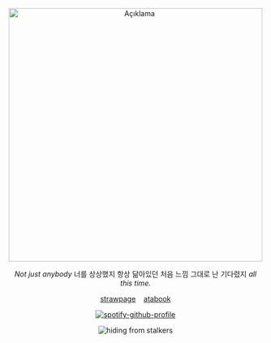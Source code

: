



<p align="center">
  <img src="https://github.com/haerixn/lyrxqss-2/blob/36b52965724011cc4a877314a516f72387d96eed/NewJeans%20Super%20Shy%20Haerin%20icon-Photoroom.png" alt="Açıklama" width="500">
</p>

                    

<p align="center">
  <em>Not just anybody</em> 너를 상상했지 항상 닮아있던 처음 느낌 그대로 난
기다렸지 <em>all this time.</em>
</p>

</p>

<p align="center">
  <a href="https://phmhanni.straw.page">strawpage</a>&nbsp;&nbsp;&nbsp;
  <a href="https://lyrxqss.atabook.org">atabook</a>
</p> 
 

<p align="center"![Profile Views](https://komarev.com/ghpvc/?username=lyrxqss&color=green&label=delusus)


 [![spotify-github-profile](https://spotify-github-profile.kittinanx.com/api/view?uid=cgo1nbhfibb223rkc10kxe6p1&cover_image=true&theme=natemoo-re&show_offline=true&background_color=121212&interchange=true&bar_color=53b14f&bar_color_cover=false)](https://spotify-github-profile.kittinanx.com/api/view?uid=cgo1nbhfibb223rkc10kxe6p1&redirect=true)



<p align="center">
 <img src="https://komarev.com/ghpvc/?username=lyrxqss&label=stalkers!?&color=9ec5ff" alt="hiding from stalkers" /> 
</p>



